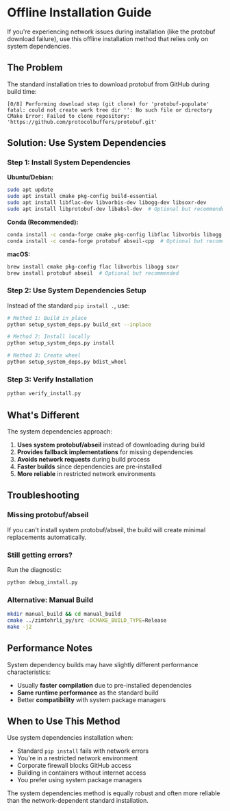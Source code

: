 # Offline Installation Guide

If you're experiencing network issues during installation (like the protobuf download failure), use this offline installation method that relies only on system dependencies.

## The Problem

The standard installation tries to download protobuf from GitHub during build time:
```
[0/8] Performing download step (git clone) for 'protobuf-populate'
fatal: could not create work tree dir '': No such file or directory
CMake Error: Failed to clone repository: 'https://github.com/protocolbuffers/protobuf.git'
```

## Solution: Use System Dependencies

### Step 1: Install System Dependencies

**Ubuntu/Debian:**
```bash
sudo apt update
sudo apt install cmake pkg-config build-essential
sudo apt install libflac-dev libvorbis-dev libogg-dev libsoxr-dev
sudo apt install libprotobuf-dev libabsl-dev  # Optional but recommended
```

**Conda (Recommended):**
```bash
conda install -c conda-forge cmake pkg-config libflac libvorbis libogg soxr
conda install -c conda-forge protobuf abseil-cpp  # Optional but recommended
```

**macOS:**
```bash
brew install cmake pkg-config flac libvorbis libogg soxr
brew install protobuf abseil  # Optional but recommended
```

### Step 2: Use System Dependencies Setup

Instead of the standard `pip install .`, use:

```bash
# Method 1: Build in place
python setup_system_deps.py build_ext --inplace

# Method 2: Install locally
python setup_system_deps.py install

# Method 3: Create wheel
python setup_system_deps.py bdist_wheel
```

### Step 3: Verify Installation

```bash
python verify_install.py
```

## What's Different

The system dependencies approach:

1. **Uses system protobuf/abseil** instead of downloading during build
2. **Provides fallback implementations** for missing dependencies  
3. **Avoids network requests** during build process
4. **Faster builds** since dependencies are pre-installed
5. **More reliable** in restricted network environments

## Troubleshooting

### Missing protobuf/abseil
If you can't install system protobuf/abseil, the build will create minimal replacements automatically.

### Still getting errors?
Run the diagnostic:
```bash
python debug_install.py
```

### Alternative: Manual Build
```bash
mkdir manual_build && cd manual_build
cmake ../zimtohrli_py/src -DCMAKE_BUILD_TYPE=Release
make -j2
```

## Performance Notes

System dependency builds may have slightly different performance characteristics:
- Usually **faster compilation** due to pre-installed dependencies
- **Same runtime performance** as the standard build
- Better **compatibility** with system package managers

## When to Use This Method

Use system dependencies installation when:
- Standard `pip install` fails with network errors
- You're in a restricted network environment
- Corporate firewall blocks GitHub access
- Building in containers without internet access
- You prefer using system package managers

The system dependencies method is equally robust and often more reliable than the network-dependent standard installation.